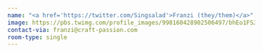 ```yaml
---
name: "<a href='https://twitter.com/Singsalad'>Franzi (they/them)</a>"
image: https://pbs.twimg.com/profile_images/998160428902506497/bhEo1FS2_bigger.jpg
contact-via: franzi@craft-passion.com
room-type: single
---
```

